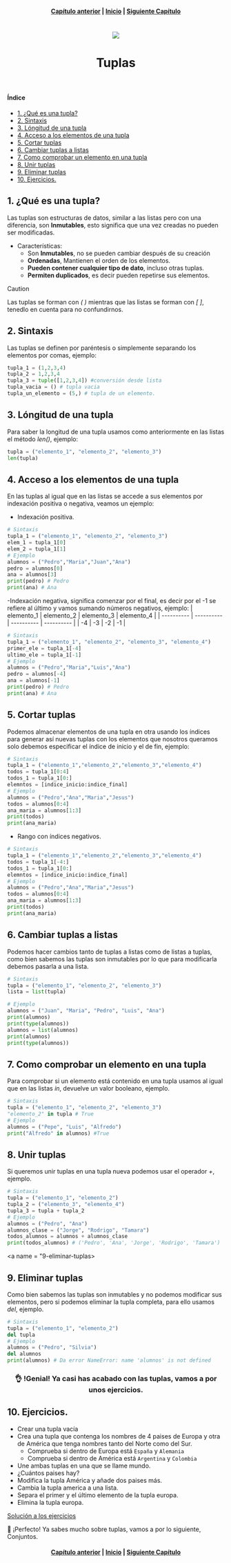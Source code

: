 <h4 align="center">
<a href="https://github.com/tecxion/Curso-Python/tree/main/04_Listas/readme.md">Capítulo anterior</a> | <a href="https://github.com/tecxion/Curso-Python/tree/main">Inicio</a> | <a href="https://github.com/tecxion/Curso-Python/tree/main/06_Conjuntos/readme.md">Siguiente Capítulo</a>
</h4>


<h1 align="center">
<img src="https://github.com/tecxion/Curso-Python/blob/main/Media/tuplas.png">
</h1>

<h1 align="center">Tuplas</h1><br>

<h4>Índice</h4>

- [1. ¿Qué es una tupla?](#1-qué-es-una-tupla)
- [2. Sintaxis](#2-sintaxis)
- [3. Lóngitud de una tupla](#3-lóngitud-de-una-tupla)
- [4. Acceso a los elementos de una tupla](#4-acceso-a-los-elementos-de-una-tupla)
- [5. Cortar tuplas](#5-cortar-tuplas)
- [6. Cambiar tuplas a listas](#6-cambiar-tuplas-a-listas)
- [7. Como comprobar un elemento en una tupla](#7-como-comprobar-un-elemento-en-una-tupla)
- [8. Unir tuplas](#8-unir-tuplas)
- [9. Eliminar tuplas](#9-eliminar-tuplas)
- [10. Ejercicios.](#10-ejercicios)



<a name="1-qué-es-una-tupla"></a>

## 1. ¿Qué es una tupla?

Las tuplas son estructuras de datos, similar a las listas pero con una diferencia, son **Inmutables**, esto significa que una vez creadas no pueden ser modificadas.

- Características:
    - Son **Inmutables**, no se pueden cambiar después de su creación
    - **Ordenadas**, Mantienen el orden de los elementos.
    - **Pueden contener cualquier tipo de dato**, incluso otras tuplas.
    - **Permiten duplicados**, es decir pueden repetirse sus elementos.

>[!CAUTION]
>Las tuplas se forman con _( )_ mientras que las listas se forman con _[ ]_, tenedlo en cuenta para no confundirnos.

<a name = "2-sintaxis"></a>

## 2. Sintaxis 

Las tuplas se definen por paréntesis o simplemente separando los elementos por comas, ejemplo:
```python
tupla_1 = (1,2,3,4)
tupla_2 = 1,2,3,4 
tupla_3 = tuple([1,2,3,4]) #conversión desde lista
tupla_vacia = () # tupla vacia
tupla_un_elemento = (5,) # tupla de un elemento.
```

<a name = "3-lóngitud-de-una-tupla"></a>

## 3. Lóngitud de una tupla

Para saber la longitud de una tupla usamos como anteriormente en las listas el método _len()_, ejemplo:
```python
tupla = ("elemento_1", "elemento_2", "elemento_3")
len(tupla)
```

<a name = "4-Acceso-a-los-elementos-de-una-tupla"></a>

## 4. Acceso a los elementos de una tupla

En las tuplas al igual que en las listas se accede a sus elementos por indexación positiva o negativa, veamos un ejemplo:
- Indexación positiva.
```python
# Sintaxis
tupla_1 = ("elemento_1", "elemento_2", "elemento_3")
elem_1 = tupla_1[0]
elem_2 = tupla_1[1]
# Ejemplo
alumnos = ("Pedro","Maria","Juan","Ana")
pedro = alumnos[0]
ana = alumnos[3]
print(pedro) # Pedro
print(ana) # Ana
```

-Indexación negativa, significa comenzar por el final, es decir por el -1 se refiere al último y vamos sumando números negativos, ejemplo:
| elemento_1 | elemento_2 | elemento_3 | elemento_4 |
| ---------- | ---------- | ---------- | ---------- |
| -4         | -3         | -2         | -1         |

```python
# Sintaxis
tupla_1 = ("elemento_1", "elemento_2", "elemento_3", "elemento_4")
primer_ele = tupla_1[-4]
ultimo_ele = tupla_1[-1]
# Ejemplo
alumnos = ("Pedro","Maria","Luis","Ana")
pedro = alumnos[-4]
ana = alumnos[-1]
print(pedro) # Pedro
print(ana) # Ana
```

<a name = "5-Cortar-tuplas"></a>

## 5. Cortar tuplas

Podemos almacenar elementos de una tupla en otra usando los índices para generar así nuevas tuplas con los elementos que nosotros queramos solo debemos especificar el índice de inicio y el de fin, ejemplo:
```python
# Sintaxis
tupla_1 = ("elemento_1","elemento_2","elemento_3","elemento_4")
todos = tupla_1[0:4]
todos_1 = tupla_1[0:]
elemntos = [indice_inicio:indice_final]
# Ejemplo
alumnos = ("Pedro","Ana","Maria","Jesus")
todos = alumnos[0:4]
ana_maria = alumnos[1:3]
print(todos)
print(ana_maria)
```

- Rango con índices negativos.
```python
# Sintaxis
tupla_1 = ("elemento_1","elemento_2","elemento_3","elemento_4")
todos = tupla_1[-4:]
todos_1 = tupla_1[0:]
elemntos = [indice_inicio:indice_final]
# Ejemplo
alumnos = ("Pedro","Ana","Maria","Jesus")
todos = alumnos[0:4]
ana_maria = alumnos[1:3]
print(todos)
print(ana_maria)
```

<a name = "6-cambiar-tuplas-a-listas"></a>

## 6. Cambiar tuplas a listas

Podemos hacer cambios tanto de tuplas a listas como de listas a tuplas, como bien sabemos las tuplas son inmutables por lo que para modificarla debemos pasarla a una lista.

```python
# Sintaxis
tupla = ("elemento_1", "elemento_2", "elemento_3")
lista = list(tupla)

# Ejemplo
alumnos = ("Juan", "Maria", "Pedro", "Luis", "Ana")
print(alumnos)
print(type(alumnos))
alumnos = list(alumnos)
print(alumnos)
print(type(alumnos))
```

<a name="7-como-comprobar-un-elemento-en-una-tupla"></a>

## 7. Como comprobar un elemento en una tupla

Para comprobar si un elemento está contenido en una tupla usamos al igual que en las listas _in_, devuelve un valor booleano, ejemplo.

```python
# Sintaxis
tupla = ("elemento_1", "elemento_2", "elemento_3")
"elemento_2" in tupla # True
# Ejemplo
alumnos = ("Pepe", "Luis", "Alfredo")
print("Alfredo" in alumnos) #True
```

<a name="8-unir-tuplas"></a>

## 8. Unir tuplas

Si queremos unir tuplas en una tupla nueva podemos usar el operador _+_, ejemplo.
```python
# Sintaxis
tupla = ("elemento_1", "elemento_2")
tupla_2 = ("elemento_3", "elemento_4")
tupla_3 = tupla + tupla_2
# Ejemplo
alumnos = ("Pedro", "Ana")
alumnos_clase = ("Jorge", "Rodrigo", "Tamara")
todos_alumnos = alumnos + alumnos_clase
print(todos_alumnos) # ('Pedro', 'Ana', 'Jorge', 'Rodrigo', 'Tamara')
```

<a name = "9-eliminar-tuplas>

## 9. Eliminar tuplas

Como bien sabemos las tuplas son inmutables y no podemos modificar sus elementos, pero si podemos eliminar la tupla completa, para ello usamos _del_, ejemplo.
```python
# Sintaxis
tupla = ("elemento_1", "elemento_2")
del tupla
# Ejemplo
alumnos = ("Pedro", "Silvia")
del alumnos
print(alumnos) # Da error NameError: name 'alumnos' is not defined
```

<h3 align = "center">
👌 !Genial! Ya casi has acabado con las tuplas, vamos a por unos ejercicios.
</h3>

<a name = "10-ejercicios"></a>

## 10. Ejercicios.

- Crear una tupla vacía
- Crea una tupla que contenga los nombres de 4 paises de Europa y otra de América que tenga nombres tanto del Norte como del Sur.
  - Comprueba si dentro de Europa está `España` y `Alemania`
  - Comprueba si dentro de América está `Argentina` y `Colombia`
- Une ambas tuplas en una que se llame mundo.
- ¿Cuántos paises hay?
- Modifica la tupla América y añade dos paises más.
- Cambia la tupla america a una lista.
- Separa el primer y el último elemento de la tupla europa.
- Elimina la tupla europa.

[Solución a los ejercicios](./Ejercicio.py)


🤩 ¡Perfecto! Ya sabes mucho sobre tuplas, vamos a por lo siguiente, Conjuntos.

<h4 align="center">
<a href="https://github.com/tecxion/Curso-Python/tree/main/04_Listas/readme.md">Capítulo anterior</a> | <a href="https://github.com/tecxion/Curso-Python/tree/main">Inicio</a> | <a href="https://github.com/tecxion/Curso-Python/tree/main/06_Conjuntos/readme.md">Siguiente Capítulo</a>
</h4>

